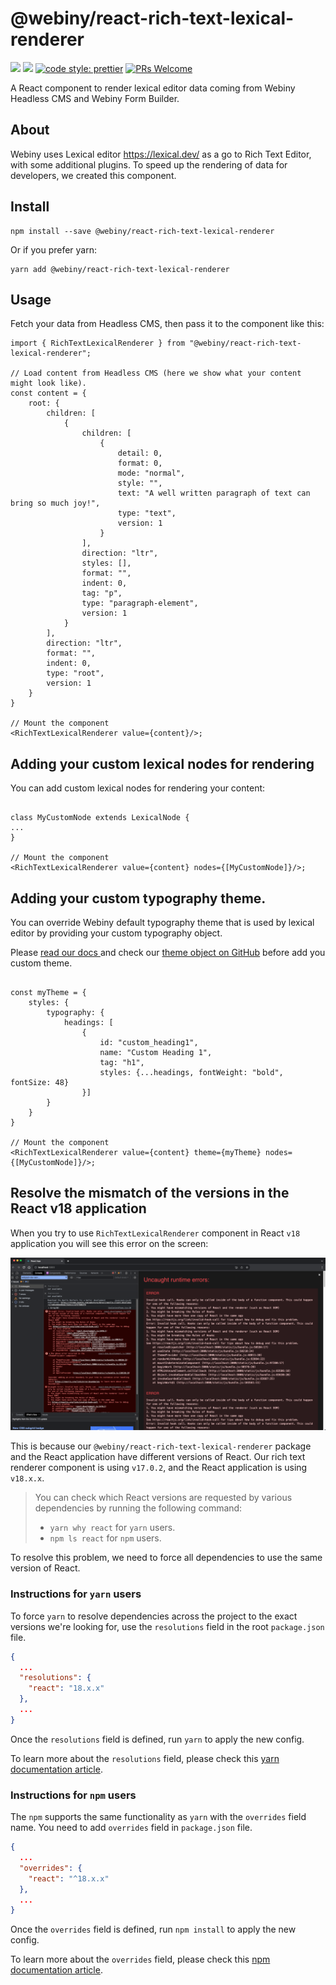 # @webiny/react-rich-text-lexical-renderer

[![](https://img.shields.io/npm/dw/@webiny/react-rich-textlexical-renderer.svg)](https://www.npmjs.com/package/@webiny/react-rich-text-lexical-renderer)
[![](https://img.shields.io/npm/v/@webiny/react-rich-text-lexical-renderer.svg)](https://www.npmjs.com/package/@webiny/react-rich-text-lexical-renderer)
[![code style: prettier](https://img.shields.io/badge/code_style-prettier-ff69b4.svg?style=flat-square)](https://github.com/prettier/prettier)
[![PRs Welcome](https://img.shields.io/badge/PRs-welcome-brightgreen.svg?style=flat-square)](http://makeapullrequest.com)

A React component to render lexical editor data coming from Webiny Headless CMS and Webiny Form Builder.

## About

Webiny uses Lexical editor https://lexical.dev/ as a go to Rich Text Editor, with some additional plugins. To speed up
the rendering of data for developers, we created this component.

## Install

```
npm install --save @webiny/react-rich-text-lexical-renderer
```

Or if you prefer yarn:

```
yarn add @webiny/react-rich-text-lexical-renderer
```

## Usage

Fetch your data from Headless CMS, then pass it to the component like this:

```tsx
import { RichTextLexicalRenderer } from "@webiny/react-rich-text-lexical-renderer";

// Load content from Headless CMS (here we show what your content might look like).
const content = {
    root: {
        children: [
            {
                children: [
                    {
                        detail: 0,
                        format: 0,
                        mode: "normal",
                        style: "",
                        text: "A well written paragraph of text can bring so much joy!",
                        type: "text",
                        version: 1
                    }
                ],
                direction: "ltr",
                styles: [],
                format: "",
                indent: 0,
                tag: "p",
                type: "paragraph-element",
                version: 1
            }
        ],
        direction: "ltr",
        format: "",
        indent: 0,
        type: "root",
        version: 1
    }
}

// Mount the component
<RichTextLexicalRenderer value={content}/>;
```

## Adding your custom lexical nodes for rendering

You can add custom lexical nodes for rendering your content:

```tsx

class MyCustomNode extends LexicalNode {
...
}

// Mount the component
<RichTextLexicalRenderer value={content} nodes={[MyCustomNode]}/>;
```

## Adding your custom typography theme.

You can override Webiny default typography theme that is used by lexical editor by providing your custom typography
object.

Please [ read our docs ](https://www.webiny.com/docs/page-builder/theming/theme-object) and check
our [theme object on GitHub](hhttps://github.com/webiny/webiny-js/blob/v5.35.0/packages/cwp-template-aws/template/common/apps/theme/theme.ts)
before add you custom theme.

```tsx

const myTheme = {
    styles: {
        typography: {
            headings: [
                {
                    id: "custom_heading1",
                    name: "Custom Heading 1",
                    tag: "h1",
                    styles: {...headings, fontWeight: "bold", fontSize: 48}
                }]
        }
    }
}

// Mount the component
<RichTextLexicalRenderer value={content} theme={myTheme} nodes={[MyCustomNode]}/>;
```

## Resolve the mismatch of the versions in the React v18 application

When you try to use `RichTextLexicalRenderer` component in React `v18` application you will see this error on the
screen:

![React application error for mismatch of the React versions](./images/react-renderer-versisons-conflict-error.png)

This is because our `@webiny/react-rich-text-lexical-renderer` package and the React application have
different versions of React. Our rich text renderer component is using `v17.0.2`, and the React application is
using `v18.x.x`.

> You can check which React versions are requested by various dependencies by running the following command:
> - `yarn why react` for `yarn` users.
> - `npm ls react` for `npm` users.

To resolve this problem, we need to force all dependencies to use the same version of React.

### Instructions for `yarn` users

To force `yarn` to resolve dependencies across the project to the exact versions we're looking for, use
the `resolutions` field in the root `package.json` file.

```json package.json
{
  ...
  "resolutions": {
    "react": "18.x.x"
  },
  ...
}
```

Once the `resolutions` field is defined, run `yarn` to apply the new config.

To learn more about the `resolutions` field, please check
this [yarn documentation article](https://classic.yarnpkg.com/lang/en/docs/selective-version-resolutions/).

### Instructions for `npm` users

The `npm` supports the same functionality as `yarn` with the `overrides` field name. You need to add `overrides`
field in `package.json` file.

```json package.json
{
  ...
  "overrides": {
    "react": "^18.x.x"
  },
  ...
}
```

Once the `overrides` field is defined, run `npm install` to apply the new config.

To learn more about the `overrides` field, please check
this [npm documentation article](https://docs.npmjs.com/cli/v9/configuring-npm/package-json#overrides).

